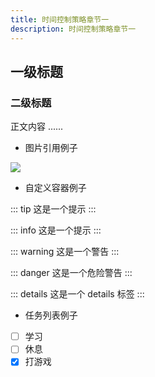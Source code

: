 ```yaml
---
title: 时间控制策略章节一
description: 时间控制策略章节一
---
```


## 一级标题

### 二级标题

正文内容 ......

- 图片引用例子

![](../../../assets/2023/07/29/checker-board.png)

- 自定义容器例子

::: tip
这是一个提示
:::

::: info
这是一个提示
:::

::: warning
这是一个警告
:::

::: danger
这是一个危险警告
:::

::: details
这是一个 details 标签
:::

- 任务列表例子

- [ ] 学习
- [ ] 休息
- [x] 打游戏
